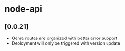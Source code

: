 # node-api

## [0.0.21]

- Genre routes are organized with better error support
- Deployment will only be triggered with version update
